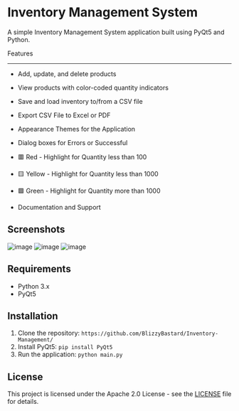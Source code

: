 Inventory Management System
=======================

A simple Inventory Management System application built using PyQt5 and Python.

Features

--------

* Add, update, and delete products

* View products with color-coded quantity indicators

* Save and load inventory to/from a CSV file

* Export CSV File to Excel or PDF

* Appearance Themes for the Application

* Dialog boxes for Errors or Successful

* 🟥 Red - Highlight for Quantity less than 100

* 🟨 Yellow - Highlight for Quantity less than 1000

* 🟩 Green - Highlight for Quantity more than 1000

* Documentation and Support 
  
Screenshots
-----------
![image](https://github.com/BlizzyBastard/Inventory-Management/assets/122042171/64f60a06-a574-430c-afba-bffd6dc2c9d0)
![image](https://github.com/BlizzyBastard/Inventory-Management/assets/122042171/fb0fa984-0ece-4b1f-8974-96214bf9d03f)
![image](https://github.com/BlizzyBastard/Inventory-Management/assets/122042171/9dea0b9d-97da-4f0f-9359-d7dfa1b7843c)


Requirements
------------

* Python 3.x
* PyQt5

Installation
------------

1. Clone the repository: `https://github.com/BlizzyBastard/Inventory-Management/`
2. Install PyQt5: `pip install PyQt5`
3. Run the application: `python main.py`

License
-------

This project is licensed under the Apache 2.0 License - see the [LICENSE](LICENSE) file for details.
